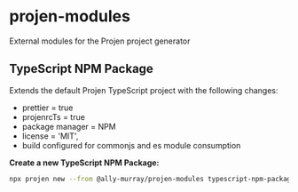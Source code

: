 # projen-modules

External modules for the Projen project generator

## TypeScript NPM Package

Extends the default Projen TypeScript project with the following changes:

- prettier = true
- projenrcTs = true
- package manager = NPM
- license = 'MIT',
- build configured for commonjs and es module consumption

**Create a new TypeScript NPM Package:**

```bash
npx projen new --from @ally-murray/projen-modules typescript-npm-package
```

